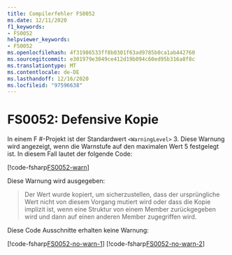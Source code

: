 ```yaml
---
title: Compilerfehler FS0052
ms.date: 12/11/2020
f1_keywords:
- FS0052
helpviewer_keywords:
- FS0052
ms.openlocfilehash: 4f31986533ff8b0301f63ad9785b0ca1ab442760
ms.sourcegitcommit: e301979e3049ce412d19b094c60ed95b316a8f8c
ms.translationtype: MT
ms.contentlocale: de-DE
ms.lasthandoff: 12/16/2020
ms.locfileid: "97596638"
---
```

# <a name="fs0052-defensive-copy"></a>FS0052: Defensive Kopie

In einem F #-Projekt ist der Standardwert `<WarningLevel>` 3. Diese Warnung wird angezeigt, wenn die Warnstufe auf den maximalen Wert 5 festgelegt ist. In diesem Fall lautet der folgende Code:

[!code-fsharp[FS0052-warn](~/samples/snippets/fsharp/compiler-messages/fs0052.fsx#L2)]

Diese Warnung wird ausgegeben:
> Der Wert wurde kopiert, um sicherzustellen, dass der ursprüngliche Wert nicht von diesem Vorgang mutiert wird oder dass die Kopie implizit ist, wenn eine Struktur von einem Member zurückgegeben wird und dann auf einen anderen Member zugegriffen wird.

Diese Code Ausschnitte erhalten keine Warnung:

[!code-fsharp[FS0052-no-warn-1](~/samples/snippets/fsharp/compiler-messages/fs0052.fsx#L5-L6)]
[!code-fsharp[FS0052-no-warn-2](~/samples/snippets/fsharp/compiler-messages/fs0052.fsx#L9)]
